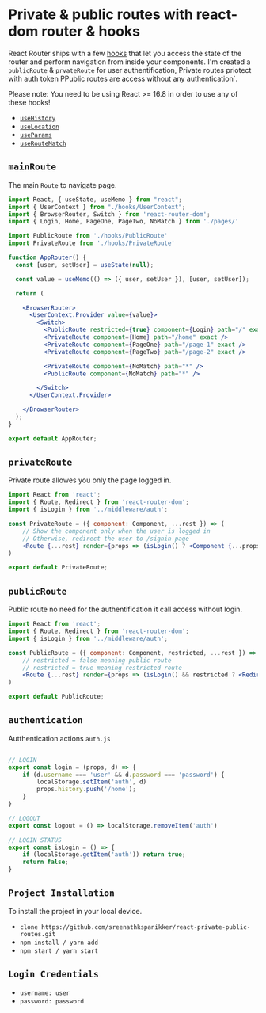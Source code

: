 # Private & public routes with react-dom router & hooks

React Router ships with a few [hooks](https://reactjs.org/docs/hooks-intro.html) that let you access the state of the router and perform navigation from inside your components.
I'm created a `publicRoute` & `prvateRoute` for user authentification, Private routes priotect with auth token PPublic routes are access without any authentication`.

Please note: You need to be using React >= 16.8 in order to use any of these hooks!

- [`useHistory`](#usehistory)
- [`useLocation`](#uselocation)
- [`useParams`](#useparams)
- [`useRouteMatch`](#useroutematch)

<a id="usehistory" />

## `mainRoute`

The main `Route` to navigate page.
```jsx
import React, { useState, useMemo } from "react";
import { UserContext } from "./hooks/UserContext";
import { BrowserRouter, Switch } from 'react-router-dom';
import { Login, Home, PageOne, PageTwo, NoMatch } from './pages/'

import PublicRoute from './hooks/PublicRoute'
import PrivateRoute from './hooks/PrivateRoute'

function AppRouter() {
  const [user, setUser] = useState(null);

  const value = useMemo(() => ({ user, setUser }), [user, setUser]);

  return (

    <BrowserRouter>
      <UserContext.Provider value={value}>
        <Switch>
          <PublicRoute restricted={true} component={Login} path="/" exact />
          <PrivateRoute component={Home} path="/home" exact />
          <PrivateRoute component={PageOne} path="/page-1" exact />
          <PrivateRoute component={PageTwo} path="/page-2" exact />

          <PrivateRoute component={NoMatch} path="*" />
          <PublicRoute component={NoMatch} path="*" />

        </Switch>
      </UserContext.Provider>

    </BrowserRouter>
  );
}

export default AppRouter;
```

## `privateRoute`

Private route allowes you only the page logged in.

```jsx 
import React from 'react';
import { Route, Redirect } from 'react-router-dom';
import { isLogin } from '../middleware/auth';

const PrivateRoute = ({ component: Component, ...rest }) => (
    // Show the component only when the user is logged in
    // Otherwise, redirect the user to /signin page
    <Route {...rest} render={props => (isLogin() ? <Component {...props} /> : <Redirect to="/" />)} />
)

export default PrivateRoute;
```

## `publicRoute`

Public route no need for the authentification it call access without login.

```jsx 
import React from 'react';
import { Route, Redirect } from 'react-router-dom';
import { isLogin } from '../middleware/auth';

const PublicRoute = ({ component: Component, restricted, ...rest }) => (
    // restricted = false meaning public route
    // restricted = true meaning restricted route
    <Route {...rest} render={props => (isLogin() && restricted ? <Redirect to="/home" /> : <Component {...props} />)} />
)

export default PublicRoute;
```

## `authentication`

Autthentication actions `auth.js`

```jsx 

// LOGIN
export const login = (props, d) => {
    if (d.username === 'user' && d.password === 'password') {
        localStorage.setItem('auth', d)
        props.history.push('/home');
    }
}

// LOGOUT
export const logout = () => localStorage.removeItem('auth')

// LOGIN STATUS
export const isLogin = () => {
    if (localStorage.getItem('auth')) return true;
    return false;
}

```
## `Project Installation`

To install the project in your local device.

- `clone https://github.com/sreenathkspanikker/react-private-public-routes.git` 
- `npm install / yarn add`
- `npm start / yarn start `

## `Login Credentials`

- `username: user`
- `password: password`

